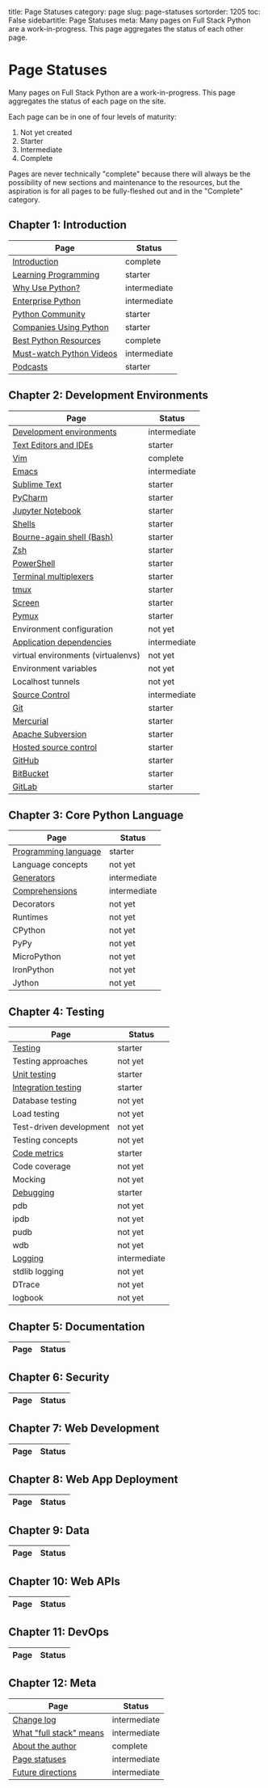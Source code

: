 title: Page Statuses
category: page
slug: page-statuses
sortorder: 1205
toc: False
sidebartitle: Page Statuses
meta: Many pages on Full Stack Python are a work-in-progress. This page aggregates the status of each other page.


# Page Statuses
Many pages on Full Stack Python are a work-in-progress. This page aggregates 
the status of each page on the site.

Each page can be in one of four levels of maturity:

1. Not yet created
2. Starter
3. Intermediate
4. Complete

Pages are never technically "complete" because there will always be
the possibility of new sections and maintenance to the resources, but the
aspiration is for all pages to be fully-fleshed out and in the "Complete"
category.


## Chapter 1: Introduction
| Page                                                   | Status       |
|--------------------------------------------------------|--------------|
| [Introduction](/introduction.html)                     | complete     |
| [Learning Programming](/learning-programming.html)     | starter      |
| [Why Use Python?](/why-use-python.html)                | intermediate |
| [Enterprise Python](/enterprise-python.html)           | intermediate |
| [Python Community](/python-community.html)             | starter      |
| [Companies Using Python](/companies-using-python.html) | starter      |
| [Best Python Resources](/best-python-resources.html)   | complete     |
| [Must-watch Python Videos](/best-python-videos.html)   | intermediate |
| [Podcasts](/best-python-podcasts.html)                 | starter      |


## Chapter 2: Development Environments
| Page                                                       | Status       |
|------------------------------------------------------------|--------------|
| [Development environments](/development-environments.html) | intermediate |
| [Text Editors and IDEs](/text-editors-ides.html)           | starter      |
| [Vim](/vim.html)                                           | complete     |
| [Emacs](/emacs.html)                                       | intermediate |
| [Sublime Text](/sublime-text.html)                         | starter      |
| [PyCharm](/pycharm.html)                                   | starter      |
| [Jupyter Notebook](/jupyter-notebook.html)                 | starter      |
| [Shells](/shells.html)                                     | starter      | 
| [Bourne-again shell (Bash)](/bourne-again-shell-bash.html) | starter      | 
| [Zsh](/zsh-shell.html)                                     | starter      | 
| [PowerShell](/powershell.html)                             | starter      | 
| [Terminal multiplexers](/terminal-multiplexers.html)       | starter      |
| [tmux](/tmux.html)                                         | starter      |
| [Screen](/screen.html)                                     | starter      |
| [Pymux](/pymux.html)                                       | starter      |
| Environment configuration                                  | not yet      | 
| [Application dependencies](/application-dependencies.html) | intermediate | 
| virtual environments (virtualenvs)                         | not yet      |
| Environment variables                                      | not yet      |
| Localhost tunnels                                          | not yet      |
| [Source Control](/source-control.html)                     | intermediate |
| [Git](/git.html)                                           | starter      |
| [Mercurial](/mercurial.html)                               | starter      |
| [Apache Subversion](/apache-subversion.html)               | starter      |
| [Hosted source control](/hosted-source-control-services.html) | starter   |
| [GitHub](/github.html)                                     | starter      |
| [BitBucket](/bitbucket.html)                               | starter      |
| [GitLab](/gitlab.html)                                     | starter      |


## Chapter 3: Core Python Language
| Page                                                       | Status       |
|------------------------------------------------------------|--------------|
| [Programming language](/python-programming-language.html)  | starter      |
| Language concepts                                          | not yet      |
| [Generators](/generators.html)                             | intermediate |
| [Comprehensions](/comprehensions.html)                     | intermediate |
| Decorators                                                 | not yet      |
| Runtimes                                                   | not yet      |
| CPython                                                    | not yet      |
| PyPy                                                       | not yet      |
| MicroPython                                                | not yet      |
| IronPython                                                 | not yet      |
| Jython                                                     | not yet      |


## Chapter 4: Testing
| Page                                                       | Status       |
|------------------------------------------------------------|--------------|
| [Testing](/testing.html)                                   | starter      |
| Testing approaches                                         | not yet      |
| [Unit testing](/unit-testing.html)                         | starter      |
| [Integration testing](/integration-testing.html)           | starter      |
| Database testing                                           | not yet      |
| Load testing                                               | not yet      |
| Test-driven development                                    | not yet      |
| Testing concepts                                           | not yet      |
| [Code metrics](/code-metrics.html)                         | starter      |
| Code coverage                                              | not yet      |
| Mocking                                                    | not yet      |
| [Debugging](/debugging.html)                               | starter      |
| pdb                                                        | not yet      |
| ipdb                                                       | not yet      |
| pudb                                                       | not yet      |
| wdb                                                        | not yet      |
| [Logging](/logging.html)                                   | intermediate |
| stdlib logging                                             | not yet      |
| DTrace                                                     | not yet      |
| logbook                                                    | not yet      |


## Chapter 5: Documentation
| Page                                                       | Status       |
|------------------------------------------------------------|--------------|


## Chapter 6: Security
| Page                                                       | Status       |
|------------------------------------------------------------|--------------|


## Chapter 7: Web Development
| Page                                                       | Status       |
|------------------------------------------------------------|--------------|


## Chapter 8: Web App Deployment
| Page                                                       | Status       |
|------------------------------------------------------------|--------------|


## Chapter 9: Data
| Page                                                       | Status       |
|------------------------------------------------------------|--------------|


## Chapter 10: Web APIs
| Page                                                       | Status       |
|------------------------------------------------------------|--------------|


## Chapter 11: DevOps
| Page                                                       | Status       |
|------------------------------------------------------------|--------------|


## Chapter 12: Meta
| Page                                                       | Status       |
|------------------------------------------------------------|--------------|
| [Change log](change-log.html)                              | intermediate | 
| [What "full stack" means](/what-full-stack-means.html)     | intermediate | 
| [About the author](/about-author.html)                     | complete     | 
| [Page statuses](/page-statuses.html)                       | intermediate | 
| [Future directions](/future-directions.html)               | intermediate | 
